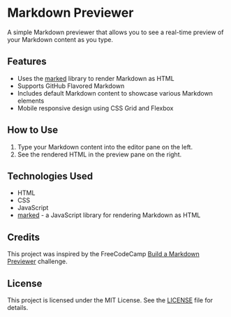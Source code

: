 # Markdown Previewer

A simple Markdown previewer that allows you to see a real-time preview of your Markdown content as you type.

## Features

- Uses the [marked](https://marked.js.org/) library to render Markdown as HTML
- Supports GitHub Flavored Markdown
- Includes default Markdown content to showcase various Markdown elements
- Mobile responsive design using CSS Grid and Flexbox

## How to Use

1. Type your Markdown content into the editor pane on the left.
2. See the rendered HTML in the preview pane on the right.

## Technologies Used

- HTML
- CSS
- JavaScript
- [marked](https://marked.js.org/) - a JavaScript library for rendering Markdown as HTML

## Credits

This project was inspired by the FreeCodeCamp [Build a Markdown Previewer](https://www.freecodecamp.org/learn/front-end-libraries/front-end-libraries-projects/build-a-markdown-previewer) challenge.

## License

This project is licensed under the MIT License. See the [LICENSE](LICENSE) file for details.
